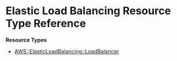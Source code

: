 # Elastic Load Balancing Resource Type Reference<a name="AWS_ElasticLoadBalancing"></a>

**Resource Types**
+ [AWS::ElasticLoadBalancing::LoadBalancer](aws-properties-ec2-elb.md)
